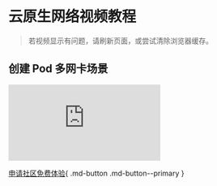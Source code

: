 # 云原生网络视频教程

> 若视频显示有问题，请刷新页面，或尝试清除浏览器缓存。

## 创建 Pod 多网卡场景

<div class="responsive-video-container">
<iframe src="https://harbor-test2.cn-sh2.ufileos.com/docs/videos/pod-cnis.mp4" scrolling="no" border="0" frameborder="no" framespacing="0" allowfullscreen="true"> </iframe>
</div>


[申请社区免费体验](../dce/license0.md){ .md-button .md-button--primary }
